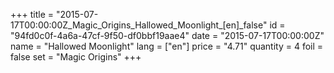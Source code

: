 +++
title = "2015-07-17T00:00:00Z_Magic_Origins_Hallowed_Moonlight_[en]_false"
id = "94fd0c0f-4a6a-47cf-9f50-df0bbf19aae4"
date = "2015-07-17T00:00:00Z"
name = "Hallowed Moonlight"
lang = ["en"]
price = "4.71"
quantity = 4
foil = false
set = "Magic Origins"
+++

